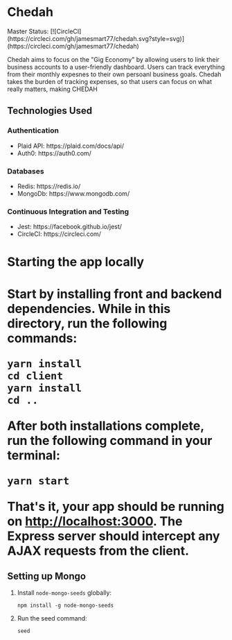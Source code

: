 <h1>Chedah</h1>
Master Status: [![CircleCI](https://circleci.com/gh/jamesmart77/chedah.svg?style=svg)](https://circleci.com/gh/jamesmart77/chedah)




<p>Chedah aims to focus on the "Gig Economy" by allowing users to link their business accounts to a user-friendly dashboard. Users can track everything from their monthly expesnes to their own persoanl business goals. Chedah takes the burden of tracking expenses, so that users can focus on what really matters, making CHEDAH</p>

<h2>Technologies Used</h2>
    <h3>Authentication</h3>
    <ul>
        <li>Plaid API: https://plaid.com/docs/api/</li>
        <li>Auth0: https://auth0.com/</li>
    </ul>
    <h3>Databases</h3>
    <ul>
        <li>Redis: https://redis.io/</li>
        <li>MongoDb: https://www.mongodb.com/</li>
    </ul>
        <h3>Continuous Integration and Testing</h3>
        <ul>
             <li>Jest: https://facebook.github.io/jest/</li>
             <li>CircleCI: https://circleci.com/</li>
        </ul>

<h1>Starting the app locally<h1>

<p>Start by installing front and backend dependencies. While in this directory, run the following commands:<p>


```
yarn install
cd client
yarn install
cd ..
```


After both installations complete, run the following command in your terminal:

```
yarn start
```

That's it, your app should be running on <http://localhost:3000>. The Express server should intercept any AJAX requests from the client.

## Setting up Mongo


1. Install `node-mongo-seeds` globally:

    ```
    npm install -g node-mongo-seeds
    ```

2. Run the seed command:

    ```
    seed
    ```
